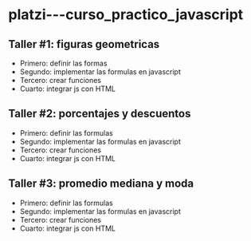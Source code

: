# platzi---curso_practico_javascript

## Taller #1: figuras geometricas

- Primero: definir las formas
- Segundo: implementar las formulas en javascript
- Tercero: crear funciones
- Cuarto: integrar js con HTML

## Taller #2: porcentajes y descuentos

- Primero: definir las formulas
- Segundo: implementar las formulas en javascript
- Tercero: crear funciones
- Cuarto: integrar js con HTML

## Taller #3: promedio mediana y moda

- Primero: definir las formulas
- Segundo: implementar las formulas en javascript
- Tercero: crear funciones
- Cuarto: integrar js con HTML
